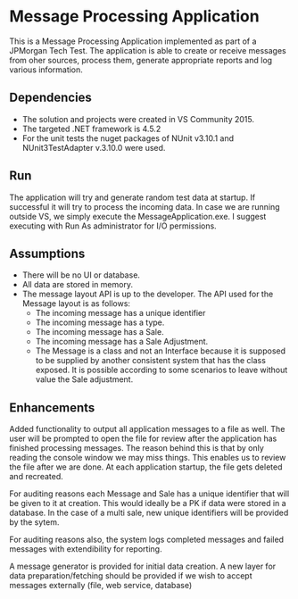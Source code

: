 # Message Processing Application

This is a Message Processing Application implemented as part of a JPMorgan Tech Test.
The application is able to create or receive messages from oher sources, process them, generate appropriate reports and log various information.

## Dependencies
- The solution and projects were created in VS Community 2015.
- The targeted .NET framework is 4.5.2
- For the unit tests the nuget packages of NUnit v3.10.1 and NUnit3TestAdapter v.3.10.0 were used.

## Run
The application will try and generate random test data at startup. If successful it will try to process the incoming data. In case we are running outside VS, we simply execute the MessageApplication.exe. I suggest executing with Run As administrator for I/O permissions.

## Assumptions
- There will be no UI or database.
- All data are stored in memory.
- The message layout API is up to the developer. The API used for the Message layout is as follows:
  - The incoming message has a unique identifier
  - The incoming message has a type.
  - The incoming message has a Sale.
  - The incoming message has a Sale Adjustment.
  - The Message is a class and not an Interface because it is supposed to be supplied by another consistent system that has the class exposed.
It is possible according to some scenarios to leave without value the Sale adjustment.


## Enhancements
Added functionality to output all application messages to a file as well. The user will be prompted to open the file for review after the application has finished processing messages. The reason behind this is that by only reading the console window we may miss things. This enables us to review the file after we are done. At each application startup, the file gets deleted and recreated.

For auditing reasons each Message and Sale has a unique identifier that will be given to it at creation. This would ideally be a PK if data were stored in a database. In the case of a multi sale, new unique identifiers will be provided by the sytem.

For auditing reasons also, the system logs completed messages and failed messages with extendibility for reporting.

A message generator is provided for initial data creation. A new layer for data preparation/fetching should be provided if we wish to accept messages externally (file, web service, database)


